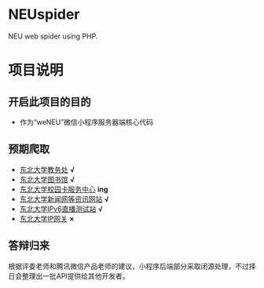 # NEUspider
NEU web spider using PHP.
# 项目说明
## 开启此项目的目的
- 作为“weNEU”微信小程序服务器端核心代码
## 预期爬取
- [东北大学教务处](https://aao.neu.edu.cn/)   **√**
- [东北大学图书馆](http://www.lib.neu.edu.cn/index.html)   **√**
- [东北大学校园卡服务中心](http://ecard.neu.edu.cn/)   **ing**
- [东北大学新闻网等资讯网站](http://neunews.neu.edu.cn/campus/)   **√**
- [东北大学IPv6直播测试站](https://hdtv.neu6.edu.cn/)   **√**
- [东北大学IP网关](ipgw.neu.edu.cn)   **×**
## 答辩归来
根据评委老师和腾讯微信产品老师的建议，小程序后端部分采取闭源处理，不过择日会整理出一批API提供给其他开发者。   
